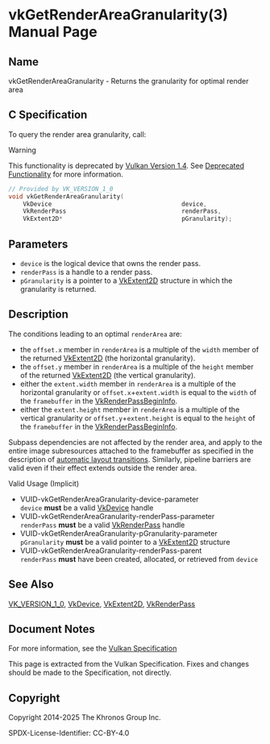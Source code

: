 # vkGetRenderAreaGranularity(3) Manual Page

## Name

vkGetRenderAreaGranularity - Returns the granularity for optimal render area



## [](#_c_specification)C Specification

To query the render area granularity, call:

Warning

This functionality is deprecated by [Vulkan Version 1.4](#versions-1.4). See [Deprecated Functionality](#deprecation-dynamicrendering) for more information.

```c++
// Provided by VK_VERSION_1_0
void vkGetRenderAreaGranularity(
    VkDevice                                    device,
    VkRenderPass                                renderPass,
    VkExtent2D*                                 pGranularity);
```

## [](#_parameters)Parameters

- `device` is the logical device that owns the render pass.
- `renderPass` is a handle to a render pass.
- `pGranularity` is a pointer to a [VkExtent2D](https://registry.khronos.org/vulkan/specs/latest/man/html/VkExtent2D.html) structure in which the granularity is returned.

## [](#_description)Description

The conditions leading to an optimal `renderArea` are:

- the `offset.x` member in `renderArea` is a multiple of the `width` member of the returned [VkExtent2D](https://registry.khronos.org/vulkan/specs/latest/man/html/VkExtent2D.html) (the horizontal granularity).
- the `offset.y` member in `renderArea` is a multiple of the `height` member of the returned [VkExtent2D](https://registry.khronos.org/vulkan/specs/latest/man/html/VkExtent2D.html) (the vertical granularity).
- either the `extent.width` member in `renderArea` is a multiple of the horizontal granularity or `offset.x`+`extent.width` is equal to the `width` of the `framebuffer` in the [VkRenderPassBeginInfo](https://registry.khronos.org/vulkan/specs/latest/man/html/VkRenderPassBeginInfo.html).
- either the `extent.height` member in `renderArea` is a multiple of the vertical granularity or `offset.y`+`extent.height` is equal to the `height` of the `framebuffer` in the [VkRenderPassBeginInfo](https://registry.khronos.org/vulkan/specs/latest/man/html/VkRenderPassBeginInfo.html).

Subpass dependencies are not affected by the render area, and apply to the entire image subresources attached to the framebuffer as specified in the description of [automatic layout transitions](https://registry.khronos.org/vulkan/specs/latest/html/vkspec.html#renderpass-layout-transitions). Similarly, pipeline barriers are valid even if their effect extends outside the render area.

Valid Usage (Implicit)

- [](#VUID-vkGetRenderAreaGranularity-device-parameter)VUID-vkGetRenderAreaGranularity-device-parameter  
  `device` **must** be a valid [VkDevice](https://registry.khronos.org/vulkan/specs/latest/man/html/VkDevice.html) handle
- [](#VUID-vkGetRenderAreaGranularity-renderPass-parameter)VUID-vkGetRenderAreaGranularity-renderPass-parameter  
  `renderPass` **must** be a valid [VkRenderPass](https://registry.khronos.org/vulkan/specs/latest/man/html/VkRenderPass.html) handle
- [](#VUID-vkGetRenderAreaGranularity-pGranularity-parameter)VUID-vkGetRenderAreaGranularity-pGranularity-parameter  
  `pGranularity` **must** be a valid pointer to a [VkExtent2D](https://registry.khronos.org/vulkan/specs/latest/man/html/VkExtent2D.html) structure
- [](#VUID-vkGetRenderAreaGranularity-renderPass-parent)VUID-vkGetRenderAreaGranularity-renderPass-parent  
  `renderPass` **must** have been created, allocated, or retrieved from `device`

## [](#_see_also)See Also

[VK\_VERSION\_1\_0](https://registry.khronos.org/vulkan/specs/latest/man/html/VK_VERSION_1_0.html), [VkDevice](https://registry.khronos.org/vulkan/specs/latest/man/html/VkDevice.html), [VkExtent2D](https://registry.khronos.org/vulkan/specs/latest/man/html/VkExtent2D.html), [VkRenderPass](https://registry.khronos.org/vulkan/specs/latest/man/html/VkRenderPass.html)

## [](#_document_notes)Document Notes

For more information, see the [Vulkan Specification](https://registry.khronos.org/vulkan/specs/latest/html/vkspec.html#vkGetRenderAreaGranularity)

This page is extracted from the Vulkan Specification. Fixes and changes should be made to the Specification, not directly.

## [](#_copyright)Copyright

Copyright 2014-2025 The Khronos Group Inc.

SPDX-License-Identifier: CC-BY-4.0